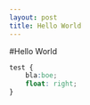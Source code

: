 ```yaml
---
layout: post
title: Hello World
---
```

#Hello World


```css
test {
	bla:boe;
	float: right;
}
```
